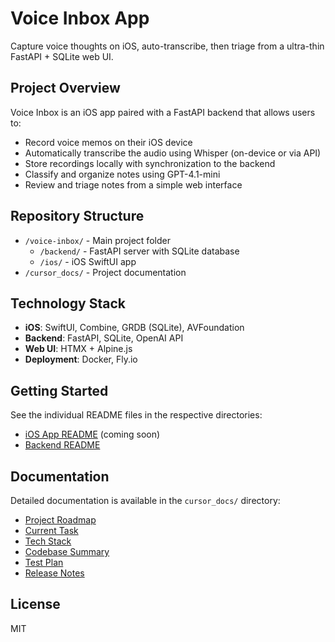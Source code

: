 # Voice Inbox App

Capture voice thoughts on iOS, auto-transcribe, then triage from a ultra-thin FastAPI + SQLite web UI.

## Project Overview

Voice Inbox is an iOS app paired with a FastAPI backend that allows users to:
- Record voice memos on their iOS device
- Automatically transcribe the audio using Whisper (on-device or via API)
- Store recordings locally with synchronization to the backend
- Classify and organize notes using GPT-4.1-mini
- Review and triage notes from a simple web interface

## Repository Structure

- `/voice-inbox/` - Main project folder
  - `/backend/` - FastAPI server with SQLite database
  - `/ios/` - iOS SwiftUI app
- `/cursor_docs/` - Project documentation

## Technology Stack

- **iOS**: SwiftUI, Combine, GRDB (SQLite), AVFoundation
- **Backend**: FastAPI, SQLite, OpenAI API
- **Web UI**: HTMX + Alpine.js
- **Deployment**: Docker, Fly.io

## Getting Started

See the individual README files in the respective directories:
- [iOS App README](voice-inbox/ios/README.md) (coming soon)
- [Backend README](voice-inbox/README.md)

## Documentation

Detailed documentation is available in the `cursor_docs/` directory:
- [Project Roadmap](cursor_docs/projectRoadmap.md)
- [Current Task](cursor_docs/currentTask.md)
- [Tech Stack](cursor_docs/techStack.md)
- [Codebase Summary](cursor_docs/codebaseSummary.md)
- [Test Plan](cursor_docs/testPlan.md)
- [Release Notes](cursor_docs/releaseNotes.md)

## License

MIT 